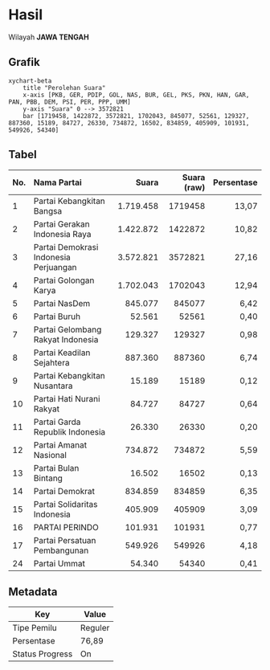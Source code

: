 # Hasil

Wilayah **JAWA TENGAH**

## Grafik

```mermaid
xychart-beta
    title "Perolehan Suara"
    x-axis [PKB, GER, PDIP, GOL, NAS, BUR, GEL, PKS, PKN, HAN, GAR, PAN, PBB, DEM, PSI, PER, PPP, UMM]
    y-axis "Suara" 0 --> 3572821
    bar [1719458, 1422872, 3572821, 1702043, 845077, 52561, 129327, 887360, 15189, 84727, 26330, 734872, 16502, 834859, 405909, 101931, 549926, 54340]
```

## Tabel

| No. | Nama Partai                           | Suara     | Suara (raw) | Persentase |
|:--- |:------------------------------------- | ---------:| -----------:| ----------:|
| 1   | Partai Kebangkitan Bangsa             | 1.719.458 | 1719458     | 13,07      |
| 2   | Partai Gerakan Indonesia Raya         | 1.422.872 | 1422872     | 10,82      |
| 3   | Partai Demokrasi Indonesia Perjuangan | 3.572.821 | 3572821     | 27,16      |
| 4   | Partai Golongan Karya                 | 1.702.043 | 1702043     | 12,94      |
| 5   | Partai NasDem                         | 845.077   | 845077      | 6,42       |
| 6   | Partai Buruh                          | 52.561    | 52561       | 0,40       |
| 7   | Partai Gelombang Rakyat Indonesia     | 129.327   | 129327      | 0,98       |
| 8   | Partai Keadilan Sejahtera             | 887.360   | 887360      | 6,74       |
| 9   | Partai Kebangkitan Nusantara          | 15.189    | 15189       | 0,12       |
| 10  | Partai Hati Nurani Rakyat             | 84.727    | 84727       | 0,64       |
| 11  | Partai Garda Republik Indonesia       | 26.330    | 26330       | 0,20       |
| 12  | Partai Amanat Nasional                | 734.872   | 734872      | 5,59       |
| 13  | Partai Bulan Bintang                  | 16.502    | 16502       | 0,13       |
| 14  | Partai Demokrat                       | 834.859   | 834859      | 6,35       |
| 15  | Partai Solidaritas Indonesia          | 405.909   | 405909      | 3,09       |
| 16  | PARTAI PERINDO                        | 101.931   | 101931      | 0,77       |
| 17  | Partai Persatuan Pembangunan          | 549.926   | 549926      | 4,18       |
| 24  | Partai Ummat                          | 54.340    | 54340       | 0,41       |


## Metadata

| Key             | Value   |
| --------------- | ------- |
| Tipe Pemilu     | Reguler |
| Persentase      | 76,89   |
| Status Progress | On      |



